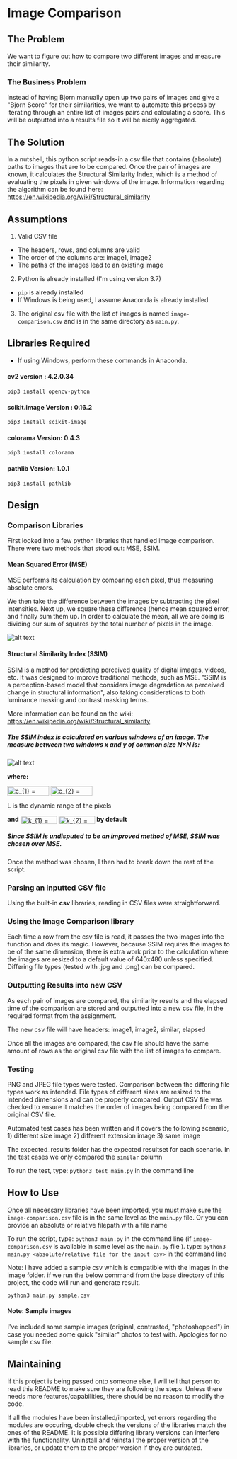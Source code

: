 # Image Comparison

## The Problem
We want to figure out how to compare two different images and measure their similarity.

### The Business Problem
Instead of having Bjorn manually open up two pairs of images and give a "Bjorn Score" for their similarities, we want to automate this process by iterating through an entire list of images pairs and calculating a score. This will be outputted into a results file so it will be nicely aggregated.

## The Solution
In a nutshell, this python script reads-in a csv file that contains (absolute) paths to images that are to be compared. Once the pair of images are known, it calculates the Structural Similarity Index, which is a method of evaluating the pixels in given windows of the image.
Information regarding the algorithm can be found here: https://en.wikipedia.org/wiki/Structural_similarity

## Assumptions
1. Valid CSV file
* The headers, rows, and columns are valid
* The order of the columns are: image1, image2
* The paths of the images lead to an existing image

2. Python is already installed (I'm using version 3.7)
* ```pip``` is already installed
* If Windows is being used, I assume Anaconda is already installed

3. The original csv file with the list of images is named `image-comparison.csv` and is in the same directory as `main.py`.

## Libraries Required 
- If using Windows, perform these commands in Anaconda.
#### cv2 version : 4.2.0.34

``` pip3 install opencv-python ``` 

#### scikit.image Version : 0.16.2

``` pip3 install scikit-image ```

#### colorama Version: 0.4.3

``` pip3 install colorama ```

#### pathlib Version: 1.0.1

```pip3 install pathlib ```

## Design 

### Comparison Libraries
First looked into a few python libraries that handled image comparison. There were two methods that stood out: MSE, SSIM.

#### Mean Squared Error (MSE)
MSE performs its calculation by comparing each pixel, thus measuring absolute errors.

We then take the difference between the images by subtracting the pixel intensities. Next up, we square these difference (hence mean squared error, and finally sum them up.
In order to calculate the mean, all we are doing is dividing our sum of squares by the total number of pixels in the image.

![alt text](https://www.pyimagesearch.com/wp-content/uploads/2014/06/compare_mse.png)

#### Structural Similarity Index (SSIM)

SSIM is a method for predicting perceived quality of digital images, videos, etc. It was designed to improve traditional methods, such as MSE.
"SSIM is a perception-based model that considers image degradation as perceived change in structural information", also taking considerations to both luminance masking and contrast masking terms.

More information can be found on the wiki: https://en.wikipedia.org/wiki/Structural_similarity

##### The SSIM index is calculated on various windows of an image. The measure between two windows x and y of common size N×N is:


![alt text](https://wikimedia.org/api/rest_v1/media/math/render/svg/63349f3ee17e396915f6c25221ae488c3bb54b66)

__where:__

<img src="http://www.sciweavers.org/tex2img.php?eq=%20c_%7B1%7D%20%3D%20%28k_%7B1%7DL%29%5E2&bc=White&fc=Black&im=jpg&fs=12&ff=arev&edit=0" align="center" border="0" alt=" c_{1} = (k_{1}L)^2" width="94" height="21" />
<img src="http://www.sciweavers.org/tex2img.php?eq=%20c_%7B2%7D%20%3D%20%28k_%7B2%7DL%29%5E2&bc=White&fc=Black&im=jpg&fs=12&ff=arev&edit=0" align="center" border="0" alt=" c_{2} = (k_{2}L)^2" width="94" height="21" />

L is the dynamic range of the pixels



__and__
<img src="http://www.sciweavers.org/tex2img.php?eq=%20k_%7B1%7D%20%3D%200.01%0A&bc=White&fc=Black&im=jpg&fs=12&ff=arev&edit=0" align="center" border="0" alt=" k_{1} = 0.01" width="82" height="18" />
<img src="http://www.sciweavers.org/tex2img.php?eq=%20k_%7B2%7D%20%3D%200.03%0A&bc=White&fc=Black&im=jpg&fs=12&ff=arev&edit=0" align="center" border="0" alt=" k_{2} = 0.03" width="82" height="18" />
__by default__


 ##### Since SSIM is undisputed to be an improved method of MSE, SSIM was chosen over MSE.
 
 Once the method was chosen, I then had to break down the rest of the script.
 
 ### Parsing an inputted CSV file
 
 Using the built-in __csv__ libraries, reading in CSV files were straightforward. 
 
 ### Using the Image Comparison library
 
 Each time a row from the csv file is read, it passes the two images into the function and does its magic.
 However, because SSIM requires the images to be of the same dimension, there is extra work prior to the calculation where the images are resized to a default value of 640x480 unless specified.
 Differing file types (tested with .jpg and .png) can be compared.
 
 ### Outputting Results into new CSV
 
 As each pair of images are compared, the similarity results and the elapsed time of the comparison are stored and outputted into a new csv file, in the required format from the assignment.
 
 The new csv file will have headers: image1, image2, similar, elapsed
 
 Once all the images are compared, the csv file should have the same amount of rows as the original csv file with the list of images to compare.
 
 ### Testing
 PNG and JPEG file types were tested. Comparison between the differing file types work as intended. 
 File types of different sizes are resized to the intended dimensions and can be properly compared.
 Output CSV file was checked to ensure it matches the order of images being compared from the original CSV file.

 Automated test cases has been written and it covers the following scenario,
 	1) different size image
 	2) different extension image
 	3) same image

 The expected_results folder has the expected resultset for each scenario. In the test cases we only compared the `similar` column

 To run the test, 
 type: `python3 test_main.py` in the command line 
 
 ## How to Use
 Once all necessary libraries have been imported, 
 you must make sure the `image-comparison.csv` file is in the same level as the `main.py` file. Or you can provide an absolute or relative filepath with a file name

 
 To run the script, 
 type: `python3 main.py` in the command line (if `image-comparison.csv` is available in same level as the `main.py` file ).
 type: `python3 main.py <absolute/relative file for the input csv>` in the command line

 Note: I have added a sample csv which is compatible with the images in the image folder. if we run the below command from the base directory of this project, the code will run and generate result.

 `python3 main.py sample.csv`
 
 #### Note: Sample images
 I've included some sample images (original, contrasted, "photoshopped") in case you needed some quick "similar" photos to test with. Apologies for no sample csv file.
 
 ## Maintaining
 If this project is being passed onto someone else, I will tell that person to read this README to make sure they are following the steps. Unless there needs more features/capabilities, there should be no reason to modify the code.
 
 If all the modules have been installed/imported, yet errors regarding the modules are occuring, double check the versions of the libraries match the ones of the README. It is possible differing library versions can interfere with the functionality. Uninstall and reinstall the proper version of the libraries, or update them to the proper version if they are outdated.
 
 
 
